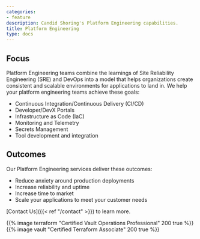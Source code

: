 ```yaml
---
categories:
- feature
description: Candid Shoring's Platform Engineering capabilities.
title: Platform Engineering
type: docs
---
```


## Focus

Platform Engineering teams combine the learnings of Site Reliability Engineering (SRE) and DevOps into a model that helps organizations create consistent and scalable environments for applications to land in.  We help your platform engineering teams achieve these goals:

- Continuous Integration/Continuous Delivery (CI/CD)
- Developer/DevX Portals
- Infrastructure as Code (IaC)
- Monitoring and Telemetry
- Secrets Management
- Tool development and integration

## Outcomes

Our Platform Engineering services deliver these outcomes:

- Reduce anxiety around production deployments
- Increase reliability and uptime
- Increase time to market
- Scale your applications to meet your customer needs

[Contact Us]({{< ref "/contact" >}}) to learn more.

<div style="align-items: center; display: flex; gap: 50px; justify-content: center;">
{{% image terraform "Certified Vault Operations Professional" 200 true %}}
{{% image vault "Certified Terraform Associate" 200 true %}}
</div>

